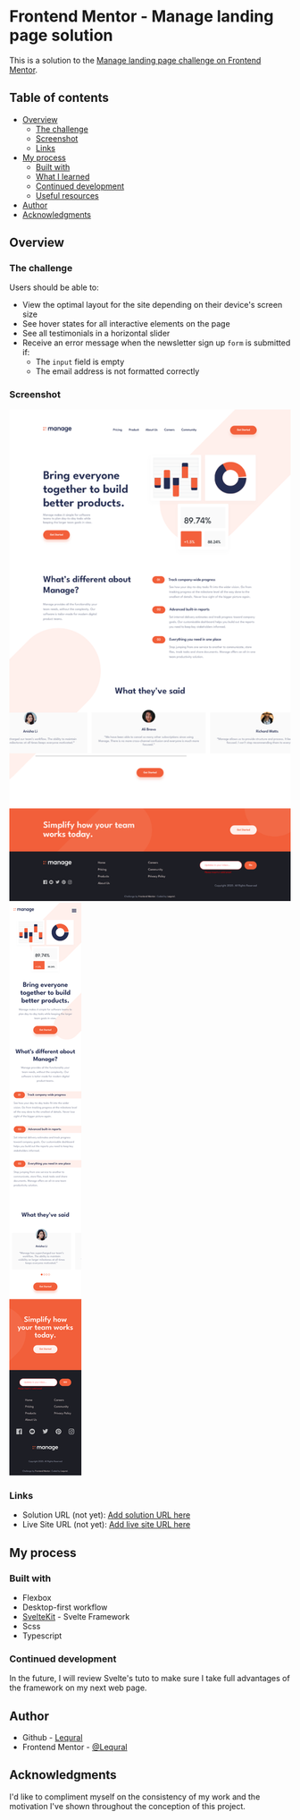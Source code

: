 # Frontend Mentor - Manage landing page solution

This is a solution to the [Manage landing page challenge on Frontend Mentor](https://www.frontendmentor.io/challenges/manage-landing-page-SLXqC6P5).

## Table of contents

- [Overview](#overview)
  - [The challenge](#the-challenge)
  - [Screenshot](#screenshot)
  - [Links](#links)
- [My process](#my-process)
  - [Built with](#built-with)
  - [What I learned](#what-i-learned)
  - [Continued development](#continued-development)
  - [Useful resources](#useful-resources)
- [Author](#author)
- [Acknowledgments](#acknowledgments)

## Overview

### The challenge

Users should be able to:

- View the optimal layout for the site depending on their device's screen size
- See hover states for all interactive elements on the page
- See all testimonials in a horizontal slider
- Receive an error message when the newsletter sign up `form` is submitted if:
  - The `input` field is empty
  - The email address is not formatted correctly

### Screenshot

![desktop view](./screenshots/desktop-design-made.png)
![mobile view](./screenshots/mobile-design-made.png)

### Links

- Solution URL (not yet): [Add solution URL here](https://your-solution-url.com)
- Live Site URL (not yet): [Add live site URL here](https://your-live-site-url.com)

## My process

### Built with

- Flexbox
- Desktop-first workflow
- [SvelteKit](https://kit.svelte.dev/) - Svelte Framework
- Scss
- Typescript

### Continued development

In the future, I will review Svelte's tuto to make sure I take full advantages of the framework on my next web page.

## Author

- Github - [Lequral](https://github.com/Lequral)
- Frontend Mentor - [@Lequral](https://www.frontendmentor.io/profile/Lequral)

## Acknowledgments

I'd like to compliment myself on the consistency of my work and the motivation I've shown throughout the conception of this project.